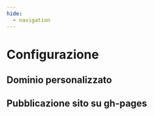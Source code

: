 ```yaml
---
hide:
  - navigation
---
```


# Configurazione

## Dominio personalizzato

## Pubblicazione sito su gh-pages

